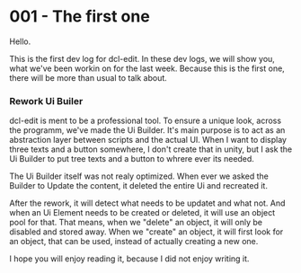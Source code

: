 # 001 - The first one
Hello.

This is the first dev log for dcl-edit.
In these dev logs, we will show you, what we've been workin on for the last week.
Because this is the first one, there will be more than usual to talk about. 

### Rework Ui Builer
dcl-edit is ment to be a professional tool. To ensure a unique look, across the programm, we've made the Ui Builder. 
It's main purpose is to act as an abstraction layer between scripts and the actual UI. When I want to display three texts and a button somewhere,
I don't create that in unity, but I ask the Ui Builder to put tree texts and a button to whrere ever its needed.

The Ui Builder itself was not realy optimized. When ever we asked the Builder to Update the content, it deleted the entire Ui and recreated it.

After the rework, it will detect what needs to be updatet and what not. And when an Ui Element needs to be created or deleted, it will use an object pool
for that. That means, when we "delete" an object, it will only be disabled and stored away. When we "create" an object, it will first look for an object,
that can be used, instead of actually creating a new one.


I hope you will enjoy reading it, because I did not enjoy writing it.
